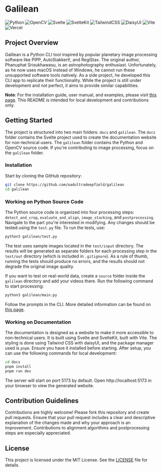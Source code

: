 # Galilean

![Python](https://img.shields.io/badge/python-3670A0?style=for-the-badge&logo=python&logoColor=ffdd54)
![OpenCV](https://img.shields.io/badge/opencv-%23white.svg?style=for-the-badge&logo=opencv&logoColor=white)
![Svelte](https://img.shields.io/badge/svelte-%23f1413d.svg?style=for-the-badge&logo=svelte&logoColor=white)
![SvelteKit](https://img.shields.io/badge/sveltekit-%23ff3e00.svg?style=for-the-badge&logo=svelte&logoColor=white)
![TailwindCSS](https://img.shields.io/badge/tailwindcss-%2338B2AC.svg?style=for-the-badge&logo=tailwind-css&logoColor=white)
![DaisyUI](https://img.shields.io/badge/daisyui-5A0EF8?style=for-the-badge&logo=daisyui&logoColor=white)
![Vite](https://img.shields.io/badge/vite-%23646CFF.svg?style=for-the-badge&logo=vite&logoColor=white)
![Vercel](https://img.shields.io/badge/vercel-%23000000.svg?style=for-the-badge&logo=vercel&logoColor=white)

## Project Overview

Galilean is a Python CLI tool inspired by popular planetary image processing software like PIPP, AutoStakkert!, and RegiStax. The original author, Phanuphat Srisukhawasu, is an astrophotography enthusiast. Unfortunately, as he now uses macOS instead of Windows, he cannot run these unsupported software tools natively. As a side project, he developed this CLI app to replicate their functionality. While the project is still under development and not perfect, it aims to provide similar capabilities.

**Note**: For the installation guide, user manual, and examples, please visit [this page](https://galilean.phanuphats.com/). This README is intended for local development and contributions only.

## Getting Started

The project is structured into two main folders: `docs` and `galilean`. The `docs` folder contains the Svelte project used to create the documentation website for non-technical users. The `galilean` folder contains the Python and OpenCV source code. If you're contributing to image processing, focus on the `galilean` folder.

### Installation

Start by cloning the GitHub repository:

```bash
git clone https://github.com/oadultradeepfield/galilean
cd galilean
```

### Working on Python Source Code

The Python source code is organized into four processing steps: `detect_and_crop`, `evaluate_and_align`, `image_stacking`, and `postprocessing`. Navigate to the part you're interested in modifying. Any changes should be tested using the `test.py` file. To run the tests, use:

```bash
python3 galilean/test.py
```

The test uses sample images located in the `test/input` directory. The results will be generated as separate folders for each processing step in the `test/out` directory (which is included in `.gitignore`). As a rule of thumb, running the tests should produce no errors, and the results should not degrade the original image quality.

If you want to test on real-world data, create a `source` folder inside the `galilean` directory and add your videos there. Run the following command to start processing:

```bash
python3 galilean/main.py
```

Follow the prompts in the CLI. More detailed information can be found on [this page](https://galilean.phanuphats.com/user-manual).

### Working on Documentation

The documentation is designed as a website to make it more accessible to non-technical users. It is built using Svelte and SvelteKit, built with Vite. The styling is done using Tailwind CSS with daisyUI, and the package manager used is `pnpm`. Ensure you have it installed before starting. After setup, you can use the following commands for local development:

```bash
cd docs
pnpm install
pnpm run dev
```

The server will start on port 5173 by default. Open http://localhost:5173 in your browser to view the generated website.

## Contribution Guidelines

Contributions are highly welcome! Please fork this repository and create pull requests. Ensure that your pull request includes a clear and descriptive explanation of the changes made and why your approach is an improvement. Contributions to alignment algorithms and postprocessing steps are especially appreciated.

## License

This project is licensed under the MIT License. See the [LICENSE](/LICENSE) file for details.
